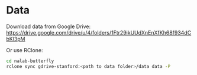 # Data

Download data from Google Drive: 
https://drive.google.com/drive/u/4/folders/1Ftr29ikUUdXnEnXfKh68f934dCbKl3pM

Or use RClone:

```bash
cd nalab-butterfly
rclone sync gdrive-stanford:<path to data folder>/data data -P
```
